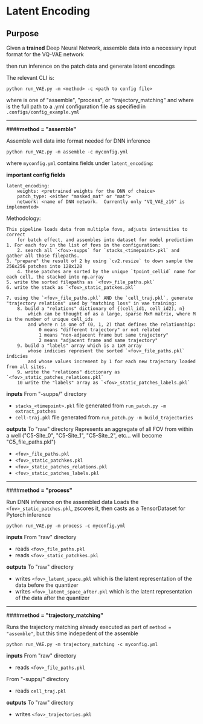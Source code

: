 # Latent Encoding

## Purpose

Given a **trained** Deep Neural Network, assemble data into a necessary input format for the VQ-VAE network

then run inference on the patch data and generate latent encodings

The relevant CLI is:
```text
python run_VAE.py -m <method> -c <path to config file>
```

where <method> is one of "assemble", "process", or "trajectory_matching" and 
where <path to config file> is the full path to a .yml configuration file as specified in `.configs/config_example.yml`

--------------------------------------------
####**method = "assemble"**

Assemble well data into format needed for DNN inference

```text
python run_VAE.py -m assemble -c myconfig.yml
```

where `myconfig.yml` contains fields under `latent_encoding`:

**important config fields**
```text
latent_encoding:
    weights: <pretrained weights for the DNN of choice>
    patch_type: <either "masked_mat" or "mat">
    network: <name of DNN network.  Currently only "VQ_VAE_z16" is implemented>

```

Methodology:
```text
This pipeline loads data from multiple fovs, adjusts intensities to correct
    for batch effect, and assembles into dataset for model prediction
1. For each fov in the list of fovs in the configuration:
    2. search all `<fov>-supps` for `stacks_<timepoint>.pkl` and gather all those filepaths.
3. "prepare" the result of 2 by using `cv2.resize` to down sample the 256x256 patches into 128x128
    4. these patches are sorted by the unique `tpoint_cellid` name for each cell, the stacked into np.array
5. write the sorted filepaths as `<fov>_file_paths.pkl`
6. write the stack as `<fov>_static_patckes.pkl`

7. using the `<fov>_file_paths.pkl` AND the `cell_traj.pkl`, generate "trajectory relations" used by "matching loss" in vae training:
    8. build a "relations" dictionary of {(cell_id1, cell_id2), n} 
        which can be thought of as a large, sparse MxM matrix, where M is the number of unique cell_ids
        and where n is one of (0, 1, 2) that defines the relationship:
            0 means "different trajectory" or not related
            1 means "non-adjacent frame but same trajectory"
            2 means "adjacent frame and same trajectory"
    9. build a "labels" array which is a 1xM array 
        whose indicies represent the sorted `<fov>_file_paths.pkl` indicies
        and whose values increment by 1 for each new trajectory loaded from all sites.
    9. write the "relations" dictionary as `<fov>_static_patches_relations.pkl`
    10 write the "labels" array as `<fov>_static_patches_labels.pkl`
```

**inputs**
From "<fov>-supps/<fov>" directory
- `stacks_<timepoint>.pkl` file generated from `run_patch.py -m extract_patches`
- `cell-traj.pkl` file generated from `run_patch.py -m build_trajectories`

**outputs**
To "raw" directory
Represents an aggregate of all FOV from within a well ("C5-Site_0", "C5-Site_1", "C5-Site_2", etc... will become "C5_file_paths.pkl")
- `<fov>_file_paths.pkl`
- `<fov>_static_patchkes.pkl`
- `<fov>_static_patches_relations.pkl`
- `<fov>_static_patches_labels.pkl`

-------------------------------------------
####**method = "process"**

Run DNN inference on the assembled data
Loads the `<fov>_static_patches.pkl`, zscores it, then casts as a TensorDataset for Pytorch inference


```text
python run_VAE.py -m process -c myconfig.yml
```

**inputs**
From "raw" directory
- reads `<fov>_file_paths.pkl`
- reads `<fov>_static_patchkes.pkl`

**outputs**
To "raw" directory
- writes `<fov>_latent_space.pkl`
    which is the latent representation of the data before the quantizer
- writes `<fov>_latent_space_after.pkl`
    which is the latent representation of the data after the quantizer


-------------------------------------------
####**method = "trajectory_matching"**

Runs the trajectory matching already executed as part of `method = "assemble"`, but this time indepedent of the assemble

```text
python run_VAE.py -m trajectory_matching -c myconfig.yml
```

**inputs**
From "raw" directory
- reads `<fov>_file_paths.pkl`

From "<fov>-supps/<fov>" directory
- reads `cell_traj.pkl`

**outputs**
To "raw" directory
- writes `<fov>_trajectories.pkl`



